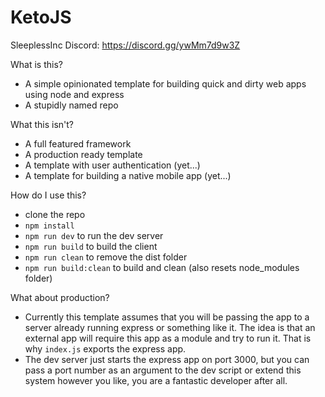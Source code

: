# KetoJS

SleeplessInc Discord: https://discord.gg/ywMm7d9w3Z

What is this?
- A simple opinionated template for building quick and dirty web apps using node and express
- A stupidly named repo

What this isn't?
- A full featured framework
- A production ready template
- A template with user authentication (yet...)
- A template for building a native mobile app (yet...)

How do I use this?
- clone the repo
- `npm install`
- `npm run dev` to run the dev server
- `npm run build` to build the client
- `npm run clean` to remove the dist folder
- `npm run build:clean` to build and clean (also resets node_modules folder)

What about production?
- Currently this template assumes that you will be passing the app to a server already running express or something like it. The idea is that an external app will require this app as a module and try to run it. That is why `index.js` exports the express app.
- The dev server just starts the express app on port 3000, but you can pass a port number as an argument to the dev script or extend this system however you like, you are a 
  fantastic developer after all.
